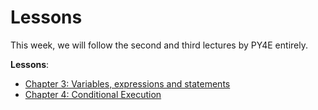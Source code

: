# Lessons

This week, we will follow the second and third lectures by PY4E entirely.

**Lessons**: 
- [Chapter 3: Variables, expressions and statements](https://www.py4e.com/lessons/memory)
- [Chapter 4: Conditional Execution](https://www.py4e.com/lessons/logic)
